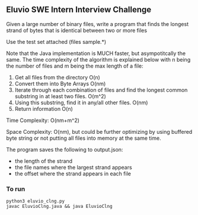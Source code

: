 ## Eluvio SWE Intern Interview Challenge

Given a large number of binary files, write a program that finds the 
longest strand of bytes that is identical between two or more files 

Use the test set attached (files sample.*) 

Note that the Java implementation is MUCH faster, but asympotitcally the same. 
The time complexity of the algorithm is explained below with n being the number of files and m being the max length of a file:

1. Get all files from the directory O(n)
2. Convert them into Byte Arrays O(nm)
3. Iterate through each combination of files and find the longest common substring in at least two files. O(m^2)
4. Using this substring, find it in any/all other files. O(nm)
5. Return information O(n)

Time Complexity: O(nm+m^2)

Space Complexity: O(nm), but could be further optimizing by using buffered byte string or not putting all files into memory at the same time. 

The program saves the following to output.json: 
- the length of the strand 
- the file names where the largest strand appears 
- the offset where the strand appears in each file 

### To run
    python3 eluvio_clng.py
    javac EluvioClng.java && java EluvioClng

